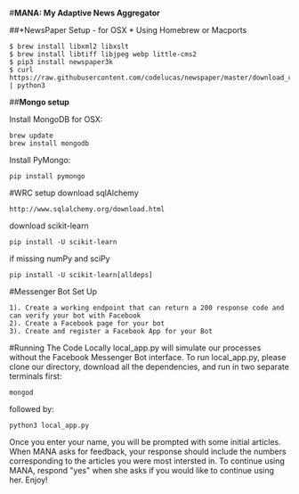 #**MANA: My Adaptive News Aggregator**

##*NewsPaper Setup - for OSX *
Using Homebrew or Macports

```
$ brew install libxml2 libxslt
$ brew install libtiff libjpeg webp little-cms2
$ pip3 install newspaper3k
$ curl https://raw.githubusercontent.com/codelucas/newspaper/master/download_corpora.py | python3
```

##**Mongo setup**

Install MongoDB for OSX:
```
brew update
brew install mongodb
```

Install PyMongo: 
```
pip install pymongo
```

#WRC setup
download sqlAlchemy
```
http://www.sqlalchemy.org/download.html
```

download scikit-learn
```
pip install -U scikit-learn
```
if missing numPy and sciPy
```
pip install -U scikit-learn[alldeps]
```

#Messenger Bot Set Up
```
1). Create a working endpoint that can return a 200 response code and can verify your bot with Facebook
2). Create a Facebook page for your bot
3). Create and register a Facebook App for your Bot
```
#Running The Code Locally
local_app.py will simulate our processes without the Facebook Messenger Bot interface. To run local_app.py, please clone our directory, download all the dependencies, and run in two separate terminals first:
```
mongod
```
followed by:
```
python3 local_app.py
```
Once you enter your name, you will be prompted with some initial articles. When MANA asks for feedback, your response should include the numbers corresponding to the articles you were most intersted in. To continue using MANA, respond "yes" when she asks if you would like to continue using her. Enjoy!

